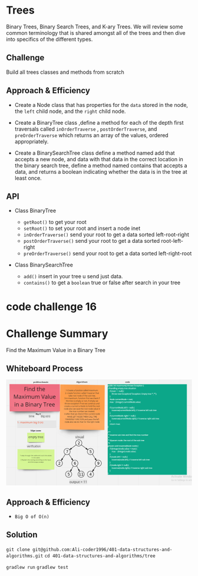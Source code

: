 # Trees
Binary Trees, Binary Search Trees, and K-ary Trees.
We will review some common terminology that is shared amongst all of the trees and then dive into specifics of the different types.
## Challenge
Build all trees classes and methods from scratch

## Approach & Efficiency
* Create a Node class that has properties for the `data` stored in the node, the
  `left` child node, and the `right` child node.

* Create a BinaryTree class ,define a method for each of the depth first traversals
  called `inOrderTraverse`
  , `postOrderTraverse`, and
  `preOrderTraverse` which returns an array of the values, ordered appropriately.

* Create a BinarySearchTree class define a method named add that accepts a new node, and data with
  that data in the correct location in the binary search tree, define a method named contains that
  accepts a data, and returns a boolean indicating whether the data is in the tree at least once.
## API
* Class BinaryTree
    * `getRoot()` to get your root
    * `setRoot()` to set your root and insert a node inet
    * `inOrderTraverse()` send your root to get a data sorted left-root-right
    * `postOrderTraverse()` send your root to get a data sorted root-left-right
    * `preOrderTraverse()` send your root to get a data sorted left-right-root

* Class BinarySearchTree
    * `add()` insert in your tree u send just data.
    * `contains()` to get a `boolean` true or false after search in your tree
  
# code challenge 16

# Challenge Summary
Find the Maximum Value in a Binary Tree

## Whiteboard Process
![](whiteboardformax.png)
## Approach & Efficiency
- `Big O of O(n)`
## Solution
`git clone git@github.com:Ali-coder1996/401-data-structures-and-algorithms.git`
`cd 401-data-structures-and-algorithms/tree`

`gradlew run`
`gradlew test`

